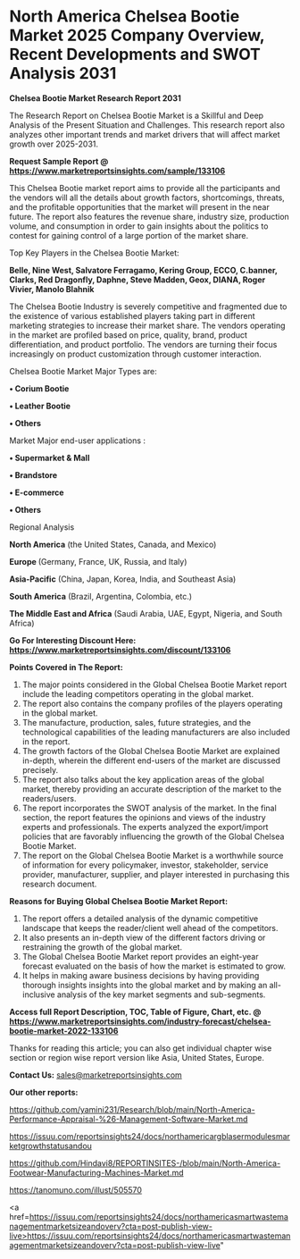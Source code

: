 # North America Chelsea Bootie Market 2025 Company Overview, Recent Developments and SWOT Analysis 2031

<strong>Chelsea Bootie Market Research Report 2031</strong>

The Research Report on Chelsea Bootie Market is a Skillful and Deep Analysis of the Present Situation and Challenges. This research report also analyzes other important trends and market drivers that will affect market growth over 2025-2031.

<strong>Request Sample Report @ <a href=https://www.marketreportsinsights.com/sample/133106>https://www.marketreportsinsights.com/sample/133106</a></strong>

This Chelsea Bootie market report aims to provide all the participants and the vendors will all the details about growth factors, shortcomings, threats, and the profitable opportunities that the market will present in the near future. The report also features the revenue share, industry size, production volume, and consumption in order to gain insights about the politics to contest for gaining control of a large portion of the market share.

Top Key Players in the Chelsea Bootie Market:

<strong>Belle, Nine West, Salvatore Ferragamo, Kering Group, ECCO, C.banner, Clarks, Red Dragonfly, Daphne, Steve Madden, Geox, DIANA, Roger Vivier, Manolo Blahnik</strong>

The Chelsea Bootie Industry is severely competitive and fragmented due to the existence of various established players taking part in different marketing strategies to increase their market share. The vendors operating in the market are profiled based on price, quality, brand, product differentiation, and product portfolio. The vendors are turning their focus increasingly on product customization through customer interaction.

Chelsea Bootie Market Major Types are:

<strong>• Corium Bootie

• Leather Bootie

• Others</strong>

Market Major end-user applications :

<strong>• Supermarket & Mall

• Brandstore

• E-commerce

• Others</strong>

Regional Analysis

</u><strong><b>North America</b></strong> (the United States, Canada, and Mexico)

<strong><b>Europe </b></strong>(Germany, France, UK, Russia, and Italy)

<strong><b>Asia-Pacific</b></strong> (China, Japan, Korea, India, and Southeast Asia)

<strong><b>South America</b></strong> (Brazil, Argentina, Colombia, etc.)

<strong><b>The Middle East and Africa</b></strong> (Saudi Arabia, UAE, Egypt, Nigeria, and South Africa)

<strong>Go For Interesting Discount Here: <a href=https://www.marketreportsinsights.com/discount/133106>https://www.marketreportsinsights.com/discount/133106</a></strong>

<strong>Points Covered in The Report:</strong>
<ol>
  <li>The major points considered in the Global Chelsea Bootie Market report include the leading competitors operating in the global market.</li>
  <li>The report also contains the company profiles of the players operating in the global market.</li>
  <li>The manufacture, production, sales, future strategies, and the technological capabilities of the leading manufacturers are also included in the report.</li>
  <li>The growth factors of the Global Chelsea Bootie Market are explained in-depth, wherein the different end-users of the market are discussed precisely.</li>
  <li>The report also talks about the key application areas of the global market, thereby providing an accurate description of the market to the readers/users.</li>
  <li>The report incorporates the SWOT analysis of the market. In the final section, the report features the opinions and views of the industry experts and professionals. The experts analyzed the export/import policies that are favorably influencing the growth of the Global Chelsea Bootie Market.</li>
  <li>The report on the Global Chelsea Bootie Market is a worthwhile source of information for every policymaker, investor, stakeholder, service provider, manufacturer, supplier, and player interested in purchasing this research document.</li>
</ol>
<strong>Reasons for Buying Global Chelsea Bootie Market Report:</strong>

<ol>
  <li>The report offers a detailed analysis of the dynamic competitive landscape that keeps the reader/client well ahead of the competitors.</li>
  <li>It also presents an in-depth view of the different factors driving or restraining the growth of the global market.</li>
  <li>The Global Chelsea Bootie Market report provides an eight-year forecast evaluated on the basis of how the market is estimated to grow.</li>
  <li>It helps in making aware business decisions by having providing thorough insights insights into the global market and by making an all-inclusive analysis of the key market segments and sub-segments.</li>
</ol>
<strong>Access full Report Description, TOC, Table of Figure, Chart, etc. @ <a href=https://www.marketreportsinsights.com/industry-forecast/chelsea-bootie-market-2022-133106>https://www.marketreportsinsights.com/industry-forecast/chelsea-bootie-market-2022-133106</a></strong>


Thanks for reading this article; you can also get individual chapter wise section or region wise report version like Asia, United States, Europe.

<strong>Contact Us:</strong>
sales@marketreportsinsights.com

<strong>Our other reports:</strong>

<a href=https://github.com/yamini231/Research/blob/main/North-America-Performance-Appraisal-%26-Management-Software-Market.md>https://github.com/yamini231/Research/blob/main/North-America-Performance-Appraisal-%26-Management-Software-Market.md</a>

<a href=https://issuu.com/reportsinsights24/docs/northamericargblasermodulesmarketgrowthstatusandou>https://issuu.com/reportsinsights24/docs/northamericargblasermodulesmarketgrowthstatusandou</a>

<a href=https://github.com/Hindavi8/REPORTINSITES-/blob/main/North-America-Footwear-Manufacturing-Machines-Market.md>https://github.com/Hindavi8/REPORTINSITES-/blob/main/North-America-Footwear-Manufacturing-Machines-Market.md</a>

<a href=https://tanomuno.com/illust/505570>https://tanomuno.com/illust/505570</a>

<a href=https://issuu.com/reportsinsights24/docs/northamericasmartwastemanagementmarketsizeandoverv?cta=post-publish-view-live>https://issuu.com/reportsinsights24/docs/northamericasmartwastemanagementmarketsizeandoverv?cta=post-publish-view-live</a>"
